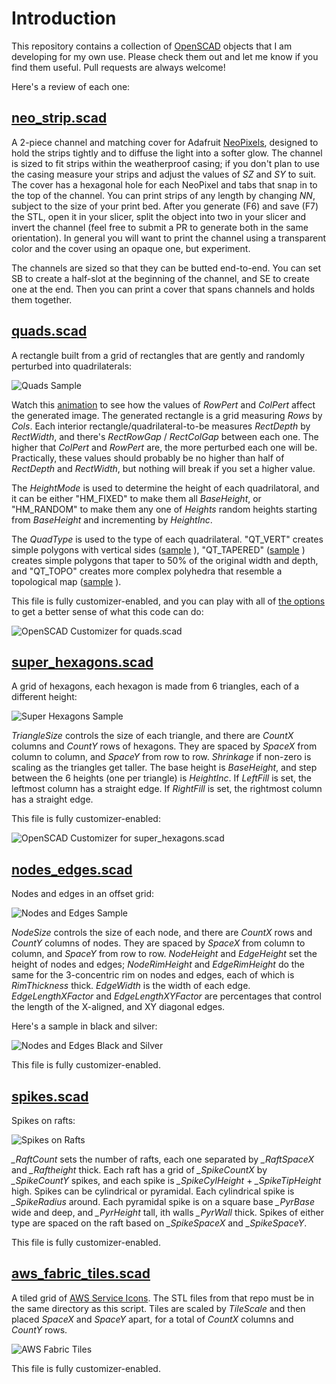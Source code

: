 # Introduction
This repository contains a collection of [OpenSCAD](https://openscad.org/) objects that I am developing for my own use. Please check them out and let me know if you find them useful. Pull requests are always welcome!

Here's a review of each one:

## [neo_strip.scad](https://github.com/jeffbarr/OpenSCADObjects/blob/main/neo_strip.scad)

A 2-piece channel and matching cover for Adafruit [NeoPixels](https://www.adafruit.com/category/168), designed to hold the strips tightly and to diffuse the light into a softer glow. The channel is sized to fit strips within the weatherproof casing;
if you don't plan to use the casing  measure your strips and adjust the values of *SZ* and *SY* to suit.
The cover has a hexagonal hole for each NeoPixel and tabs that snap in to the top of the channel. You can print strips of any length by changing *NN*, subject to the size of your print bed. After you generate (F6) and save (F7) the STL, open it in your slicer,
split the object into two in your slicer and invert the channel (feel free to submit a PR to generate both in the same orientation). In general you will want to print the channel using a transparent color and the cover using an opaque one, but experiment. 

The channels are sized so that they can be butted end-to-end. You can set SB to create a half-slot at the beginning of the channel, and SE to create one at the end. Then you can print a cover that spans channels and holds them together.

## [quads.scad](https://github.com/jeffbarr/OpenSCADObjects/blob/main/quads.scad)

A rectangle built from a grid of rectangles that are gently and randomly perturbed into quadrilaterals:

![Quads Sample](https://github.com/jeffbarr/OpenSCADObjects/blob/main/quads_sample_1.jpg)

Watch this [animation](https://github.com/jeffbarr/OpenSCADObjects/blob/main/quad_12x12.gif) to see how the values of *RowPert* and *ColPert* affect the generated image. The generated rectangle is a grid measuring *Rows* by *Cols*. Each interior rectangle/quadrilateral-to-be measures *RectDepth* by *RectWidth*, and there's *RectRowGap* / *RectColGap* between each one. The higher that *ColPert* and *RowPert* are, the more perturbed each one will be. Practically, these values should probably be no higher than half of *RectDepth* and *RectWidth*, but nothing will break if you set a higher value. 

The *HeightMode* is used to determine the height of each quadrilatoral, and it can be either "HM_FIXED" to make them all *BaseHeight*, or "HM_RANDOM" to make them any one of *Heights* random heights starting from *BaseHeight* and incrementing by *HeightInc*.

The *QuadType* is used to  the type of each quadrilateral. "QT_VERT" creates simple polygons with vertical sides ([sample](https://github.com/jeffbarr/OpenSCADObjects/blob/main/quads_sample_vert.png) ), "QT_TAPERED" ([sample](https://github.com/jeffbarr/OpenSCADObjects/blob/main/quads_sample_taper.png) ) creates simple polygons that taper to 50% of the original width and depth, and "QT_TOPO" creates more complex polyhedra that resemble a topological map ([sample](https://github.com/jeffbarr/OpenSCADObjects/blob/main/quads_sample_topo.png) ).

This file is fully customizer-enabled, and you can play with all of [the options](https://github.com/jeffbarr/OpenSCADObjects/blob/main/quads_customizer.png) to get a better sense of what this code can do:

![OpenSCAD Customizer for quads.scad](https://github.com/jeffbarr/OpenSCADObjects/blob/main/quads_customizer.png)

## [super_hexagons.scad](https://github.com/jeffbarr/OpenSCADObjects/blob/main/super_hexagons.scad)

A grid of hexagons, each hexagon is made from 6 triangles, each of a different height:

![Super Hexagons Sample](https://github.com/jeffbarr/OpenSCADObjects/blob/main/super_hexagons_sample.png)

*TriangleSize* controls the size of each triangle, and there are *CountX* columns and *CountY* rows of hexagons. They are spaced by *SpaceX* from column to column, and *SpaceY* from row to row. *Shrinkage* if non-zero is scaling as the triangles get taller. The base height is *BaseHeight*, and step between the 6 heights (one per triangle) is *HeightInc*.  If *LeftFill* is set, the leftmost column has a straight edge. If *RightFill* is set, the rightmost column has a straight edge.

This file is fully customizer-enabled:

![OpenSCAD Customizer for super_hexagons.scad](https://github.com/jeffbarr/OpenSCADObjects/blob/main/super_hexagons_customizer.png)

## [nodes_edges.scad](https://github.com/jeffbarr/OpenSCADObjects/blob/main/nodes_edges.scad)

Nodes and edges in an offset grid:

![Nodes and Edges Sample](https://github.com/jeffbarr/OpenSCADObjects/blob/main/nodes_edges_sample.png)

*NodeSize* controls the size of each node, and there are *CountX* rows and *CountY* columns of nodes. They are spaced by *SpaceX* from column to column, and *SpaceY* from row to row. *NodeHeight* and *EdgeHeight* set the height of nodes and edges; *NodeRimHeight* and *EdgeRimHeight* do the same for the 3-concentric rim on nodes and edges, each of which is *RimThickness* thick. *EdgeWidth* is the width of each edge. *EdgeLengthXFactor* and *EdgeLengthXYFactor* are percentages that control the length of the X-aligned, and XY diagonal edges. 

Here's a sample in black and silver:

![Nodes and Edges Black and Silver](https://github.com/jeffbarr/OpenSCADObjects/blob/main/nodes_edges_black_silver.jpg)

This file is fully customizer-enabled.

## [spikes.scad](https://github.com/jeffbarr/OpenSCADObjects/blob/main/spikes.scad)

Spikes on rafts:

![Spikes on Rafts](https://github.com/jeffbarr/OpenSCADObjects/blob/main/spikes_sample.png)

*_RaftCount* sets the number of rafts, each one separated by *_RaftSpaceX* and *_Raftheight* thick. Each raft has a grid of *_SpikeCountX* by *_SpikeCountY* spikes, and each spike is *_SpikeCylHeight* + *_SpikeTipHeight* high. Spikes can be cylindrical or pyramidal. Each cylindrical spike is *_SpikeRadius* around. Each pyramidal spike is on a square base *_PyrBase* wide and deep, and *_PyrHeight* tall, ith walls *_PyrWall* thick. Spikes of either type are spaced on the raft based on *_SpikeSpaceX* and *_SpikeSpaceY*. 

This file is fully customizer-enabled.

## [aws_fabric_tiles.scad](https://github.com/jeffbarr/OpenSCADObjects/blob/main/aws_fabric_tiles.scad)

A tiled grid of [AWS Service Icons](https://github.com/WayneStallwood/AWS-Tile-Generator/samples). The STL files from that repo must be in the same directory as this script. Tiles are scaled by *TileScale* and then placed *SpaceX* and *SpaceY* apart, for a total of *CountX* columns and *CountY* rows.

![AWS Fabric Tiles](https://github.com/jeffbarr/OpenSCADObjects/blob/main/aws_fabric_tiles_sample.jpg)

This file is fully customizer-enabled.



